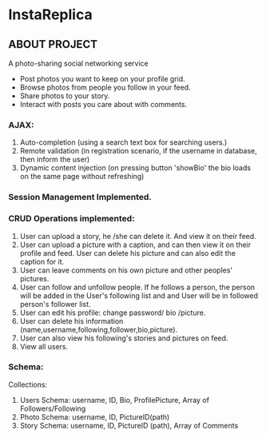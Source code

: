 # InstaReplica


## ABOUT PROJECT
A photo-sharing social networking service 
* Post photos you want to keep on your profile grid. 
* Browse photos from people you follow in your feed. 
* Share photos to your story. 
* Interact with posts you care about with comments.

### AJAX: 
1) Auto-completion (using a search text box for searching users.)
2) Remote validation (in registration scenario, if the username in database, then inform the user)
3) Dynamic content injection (on pressing button 'showBio' the bio loads on the same page without refreshing)

### Session Management Implemented.

### CRUD Operations implemented:
1) User can upload a story, he /she can delete it. And view it on their feed. 
2) User can upload a picture with a caption, and can then view it on their profile and feed. User can delete his picture and can also edit the caption for it.
3) User can leave comments on his own picture and other peoples' pictures.
4) User can follow and unfollow people. If he follows a person, the person will be added in the User's following list and and User will be in followed person's follower list.
5) User can edit his profile: change password/ bio /picture. 
6) User can delete his information (name,username,following,follower,bio,picture).
7) User can also view his following's stories and pictures on feed.
8) View all users.

### Schema:

Collections:
1) Users Schema: username, ID, Bio, ProfilePicture, Array of Followers/Following
2) Photo Schema: username, ID, PictureID(path)
3) Story Schema: username, ID, PictureID (path), Array of Comments
